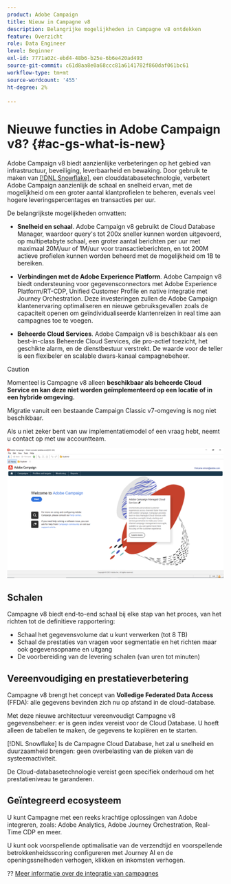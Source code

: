 ```yaml
---
product: Adobe Campaign
title: Nieuw in Campagne v8
description: Belangrijke mogelijkheden in Campagne v8 ontdekken
feature: Overzicht
role: Data Engineer
level: Beginner
exl-id: 7771a02c-ebd4-48b6-b25e-6b6e420ad493
source-git-commit: c61d8aa8e0a68ccc81a6141782f860daf061bc61
workflow-type: tm+mt
source-wordcount: '455'
ht-degree: 2%

---
```


# Nieuwe functies in Adobe Campaign v8? {#ac-gs-what-is-new}

Adobe Campaign v8 biedt aanzienlijke verbeteringen op het gebied van infrastructuur, beveiliging, leverbaarheid en bewaking. Door gebruik te maken van [[!DNL Snowflake]](https://www.snowflake.com/), een clouddatabasetechnologie, verbetert Adobe Campaign aanzienlijk de schaal en snelheid ervan, met de mogelijkheid om een groter aantal klantprofielen te beheren, evenals veel hogere leveringspercentages en transacties per uur.

De belangrijkste mogelijkheden omvatten:

* **Snelheid en schaal**. Adobe Campaign v8 gebruikt de Cloud Database Manager, waardoor query&#39;s tot 200x sneller kunnen worden uitgevoerd, op multipetabyte schaal, een groter aantal berichten per uur met maximaal 20M/uur of 1M/uur voor transactieberichten, en tot 200M actieve profielen kunnen worden beheerd met de mogelijkheid om 1B te bereiken.

* **Verbindingen met de Adobe Experience Platform**. Adobe Campaign v8 biedt ondersteuning voor gegevensconnectors met Adobe Experience Platform/RT-CDP, Unified Customer Profile en native integratie met Journey Orchestration. Deze investeringen zullen de Adobe Campaign klantenervaring optimaliseren en nieuwe gebruiksgevallen zoals de capaciteit openen om geïndividualiseerde klantenreizen in real time aan campagnes toe te voegen.

* **Beheerde Cloud Services**. Adobe Campaign v8 is beschikbaar als een best-in-class Beheerde Cloud Services, die pro-actief toezicht, het geschikte alarm, en de dienstbestuur verstrekt. De waarde voor de teller is een flexibeler en scalable dwars-kanaal campagnebeheer.

>[!CAUTION]
>
>Momenteel is Campagne v8 alleen **beschikbaar als beheerde Cloud Service en kan deze niet worden geïmplementeerd op een locatie of in een hybride omgeving.**
>
>Migratie vanuit een bestaande Campaign Classic v7-omgeving is nog niet beschikbaar.
>
>Als u niet zeker bent van uw implementatiemodel of een vraag hebt, neemt u contact op met uw accountteam.

![](assets/home-page.png)

## Schalen

Campagne v8 biedt end-to-end schaal bij elke stap van het proces, van het richten tot de definitieve rapportering:

* Schaal het gegevensvolume dat u kunt verwerken (tot 8 TB)
* Schaal de prestaties van vragen voor segmentatie en het richten maar ook gegevensopname en uitgang
* De voorbereiding van de levering schalen (van uren tot minuten)

## Vereenvoudiging en prestatieverbetering

Campagne v8 brengt het concept van **Volledige Federated Data Access** (FFDA): alle gegevens bevinden zich nu op afstand in de cloud-database.

Met deze nieuwe architectuur vereenvoudigt Campagne v8 gegevensbeheer: er is geen index vereist voor de Cloud Database. U hoeft alleen de tabellen te maken, de gegevens te kopiëren en te starten.

[!DNL Snowflake] Is de Campagne Cloud Database, het zal u snelheid en duurzaamheid brengen: geen overbelasting van de pieken van de systeemactiviteit.

De Cloud-databasetechnologie vereist geen specifiek onderhoud om het prestatieniveau te garanderen.

## Geïntegreerd ecosysteem

U kunt Campagne met een reeks krachtige oplossingen van Adobe integreren, zoals: Adobe Analytics, Adobe Journey Orchestration, Real-Time CDP en meer.

U kunt ook voorspellende optimalisatie van de verzendtijd en voorspellende betrokkenheidsscoring configureren met Journey AI en de openingssnelheden verhogen, klikken en inkomsten verhogen.

?? [Meer informatie over de integratie van campagnes](../connect/integration.md)

